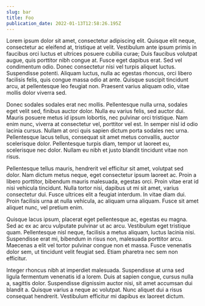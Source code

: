 ```yaml
---
slug: bar
title: Foo
publication_date: 2022-01-13T12:58:26.195Z
---
```


Lorem ipsum dolor sit amet, consectetur adipiscing elit. Quisque elit neque, consectetur ac eleifend at, tristique at velit. Vestibulum ante ipsum primis in faucibus orci luctus et ultrices posuere cubilia curae; Duis faucibus volutpat augue, quis porttitor nibh congue at. Fusce eget dapibus erat. Sed vel condimentum odio. Donec consectetur nisi vel turpis aliquet luctus. Suspendisse potenti. Aliquam luctus, nulla ac egestas rhoncus, orci libero facilisis felis, quis congue massa odio at ante. Quisque suscipit tincidunt arcu, at pellentesque leo feugiat non. Praesent varius aliquam odio, vitae mollis dolor viverra sed.

Donec sodales sodales erat nec mollis. Pellentesque nulla urna, sodales eget velit sed, finibus auctor dolor. Nulla eu varius felis, sed auctor dui. Mauris posuere metus id ipsum lobortis, nec pulvinar orci tristique. Nam enim nunc, viverra at consectetur vel, porttitor vel est. In semper nisl id odio lacinia cursus. Nullam at orci quis sapien dictum porta sodales nec urna. Pellentesque lacus tellus, consequat sit amet metus convallis, auctor scelerisque dolor. Pellentesque turpis diam, tempor ut laoreet eu, scelerisque nec dolor. Nullam eu nibh et justo blandit tincidunt vitae non risus.

Pellentesque tellus mauris, hendrerit vel efficitur sit amet, volutpat sed dolor. Nam dictum metus neque, eget consectetur ipsum laoreet ac. Proin a libero porttitor, bibendum mauris malesuada, egestas orci. Proin vitae erat id nisi vehicula tincidunt. Nulla tortor nisi, dapibus ut mi sit amet, varius consectetur dui. Fusce ultrices elit a feugiat interdum. In vitae diam dui. Proin facilisis urna at nulla vehicula, ac aliquam urna aliquam. Fusce sit amet aliquet nunc, vel pretium enim.

Quisque lacus ipsum, placerat eget pellentesque ac, egestas eu magna. Sed ac ex ac arcu vulputate pulvinar ut ac arcu. Vestibulum eget tristique quam. Pellentesque nisl neque, facilisis a metus aliquam, luctus lacinia nisi. Suspendisse erat mi, bibendum in risus non, malesuada porttitor arcu. Maecenas a elit vel tortor pulvinar congue non et massa. Fusce venenatis dolor sem, ut tincidunt velit feugiat sed. Etiam pharetra nec sem non efficitur.

Integer rhoncus nibh at imperdiet malesuada. Suspendisse at urna sed ligula fermentum venenatis id a lorem. Duis at sapien congue, cursus nulla a, sagittis dolor. Suspendisse dignissim auctor nisi, sit amet accumsan dui blandit a. Quisque varius a neque ac volutpat. Nunc aliquet dui a risus consequat hendrerit. Vestibulum efficitur mi dapibus ex laoreet dictum. 